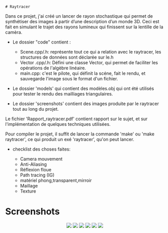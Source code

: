 	# Raytracer 

Dans ce projet, j'ai créé un lancer de rayon stochastique qui permet de synthétiser des images à partir d’une description d’un monde 3D. Ceci est fait en simulant le trajet des rayons lumineux qui finissent sur la lentille de la camèra.

* Le dossier "code" contient : 

	* Scene.cpp/.h: représente tout ce qui a relation avec le raytracer, les structures de données sont déclarée sur le.h
	* Vector .cpp/.h: Défini une classe Vector, qui permet de faciliter les opérations de l'algèbre linéaire.
	* main.cpp: c'est le pilote, qui définit la scéne, fait le rendu, et sauvegarde l'image sous le format d'un fichier.


* Le dossier 'models' qui contient des modèles.obj qui ont été utilisés pour tester le rendu des mailliages triangulaires.

* Le dossier 'screenshots' contient des images produite par le raytracer tout au long du projet.


Le fichier 'Rapport_raytracer.pdf' contient  rapport sur le sujet, et sur l'implémentation de quelques techniques utilisées.

Pour compiler le projet, il suffit de lancer la commande 'make' ou 'make raytracer', ce qui produit un exé 'raytracer', qu'on peut lancer.

* checklist des choses faites: 

	* Camera mouvement 
	* Anti-Aliasing
	* Réflexion floue
	* Path tracing (IG)
	* matériel phong,transparent,mirroir
	* Maillage
	* Texture
	
# Screenshots 

<p align="center">
  <img src=screenshots/shot (5).bmp>
  <img src=screenshots/shot (9).bmp>
  <img src=screenshots/shot (12).bmp>
  <img src=screenshots/shot (13).bmp>
  <img src=screenshots/shot (14).bmp>
  <img src=screenshots/shot (15).bmp>
</p>



